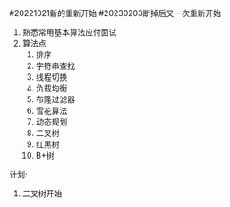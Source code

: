 #20221021新的重新开始
#20230203断掉后又一次重新开始
1. 熟悉常用基本算法应付面试
2. 算法点
   1. 排序
   2. 字符串查找
   3. 线程切换
   4. 负载均衡
   5. 布隆过滤器
   6. 雪花算法
   7. 动态规划
   8. 二叉树
   9. 红黑树
   10. B+树


计划:
1. 二叉树开始